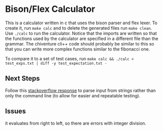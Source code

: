 # Bison/Flex Calculator

This is a calculator written in c that uses the bison parser and flex lexer. To
create it, run `make calc` and to delete the generated files run `make clean`.
Use `./calc` to run the calculator. Notice that the imports are written so that
the functions used by the calculator are specified in a different file than the 
grammar. The chiventure cli++ code should probably be similar to this so that you 
can write more complex functions similar to the fibonacci one.

To compare it to a set of test cases, run `make calc && ./calc < test_exps.txt | diff -y test_expectation.txt -`

## Next Steps
Follow this [stackoverflow response](https://stackoverflow.com/questions/39133560/how-to-parse-a-c-string-with-bison) 
to parse input from strings rather than only the command line (to allow for 
easier and repeatable testing).

## Issues
it evaluates from right to left, so there are errors with integer division.
